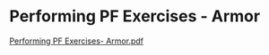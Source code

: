 # Performing PF Exercises - Armor

[Performing PF Exercises- Armor.pdf](Performing%20PF%20Exercises%20-%20Armor%20fc4ccbf91fbe478cb0a25ca62d311944/Performing_PF_Exercises-_Armor.pdf)